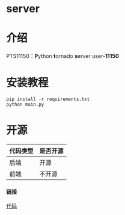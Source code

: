 # server

# 介绍
PTS11150：**P**ython **t**ornado **s**erver user-**11150**
# 安装教程
~~~shell
pip install -r requirements.txt
python main.py
~~~
# 开源
|代码类型|是否开源|
|--------|---------|
|后端|开源|
|前端|不开源|
#### 链接
[代码](http://gitee.com/user-11150/server)
